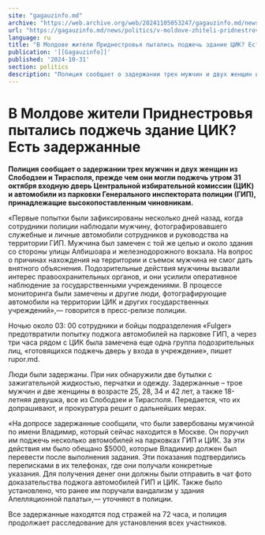 ```yaml
---
site: "gagauzinfo.md"
archive: "https://web.archive.org/web/20241105053247/gagauzinfo.md/news/politics/v-moldove-zhiteli-pridnestrovya-pitalis-podzhech-zdanie-tsik-est-zaderzhannie"
url: "https://gagauzinfo.md/news/politics/v-moldove-zhiteli-pridnestrovya-pitalis-podzhech-zdanie-tsik-est-zaderzhannie"
language: ru
title: "В Молдове жители Приднестровья пытались поджечь здание ЦИК? Есть задержанные"
publication: '[[Gagauzinfo]]'
published: '2024-10-31'
section: politics
description: "Полиция сообщает о задержании трех мужчин и двух женщин из Слободзеи и Тирасполя, прежде чем они могли поджечь утром 31 октября входную дверь Центральной избирательной комиссии (ЦИК) и автомобили из парковки Генерального инспектората полиции (ГИП), принадлежащие высокопоставленным чиновникам."
---
```


# В Молдове жители Приднестровья пытались поджечь здание ЦИК? Есть задержанные

**Полиция сообщает о задержании трех мужчин и двух женщин из Слободзеи и Тирасполя, прежде чем они могли поджечь утром 31 октября входную дверь Центральной избирательной комиссии (ЦИК) и автомобили из парковки Генерального инспектората полиции (ГИП), принадлежащие высокопоставленным чиновникам.**

«Первые попытки были зафиксированы несколько дней назад, когда сотрудники полиции наблюдали мужчину, фотографировавшего служебные и личные автомобили сотрудников и руководства на территории ГИП. Мужчина был замечен с той же целью и около здания со стороны улицы Албишоара и железнодорожного вокзала. На вопрос о причинах нахождения на территории и съемок мужчина не смог дать внятного объяснения. Подозрительные действия мужчины вызвали интерес правоохранительных органов, и они усилили оперативное наблюдение за государственными учреждениями. В процессе мониторинга были замечены и другие люди, фотографирующие автомобили на территории ЦИК и других государственных учреждений»,— говорится в пресс-релизе полиции.

Ночью около 03: 00 сотрудники и бойцы подразделения «Fulger» предотвратили попытку поджога автомобилей на парковке ГИП, а через три часа рядом с ЦИК была замечена еще одна группа подозрительных лиц, «готовящихся поджечь дверь у входа в учреждение», пишет rupor.md.

Люди были задержаны. При них обнаружили две бутылки с зажигательной жидкостью, перчатки и одежду. Задержанные – трое мужчин и две женщины в возрасте 25, 28, 34 и 42 лет, а также 18-летняя девушка, все из Слободзеи и Тирасполя. Передается, что их допрашивают, и прокуратура решит о дальнейших мерах.

«На допросе задержанные сообщили, что были завербованы мужчиной по имени Владимир, который сейчас находится в Москве. Он поручил им поджечь несколько автомобилей на парковках ГИП и ЦИК. За эти действия им было обещано $5000, которые Владимир должен был перевести после выполнения задания. Эти показания подтвердились переписками в их телефонах, где они получали конкретные указания. Для получения денег они должны были отправить в чат фото доказательства поджога автомобилей ГИП и ЦИК. Также было установлено, что ранее им поручали вандализм у здания Апелляционной палаты»,— уточняют в полиции.

Все задержанные находятся под стражей на 72 часа, и полиция продолжает расследование для установления всех участников.